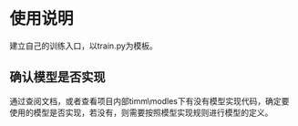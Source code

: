 # 使用说明

建立自己的训练入口，以train.py为模板。

## 确认模型是否实现

通过查阅文档，或者查看项目内部timm\modles下有没有模型实现代码，确定要使用的模型是否实现，若没有，则需要按照模型实现规则进行模型的定义。



